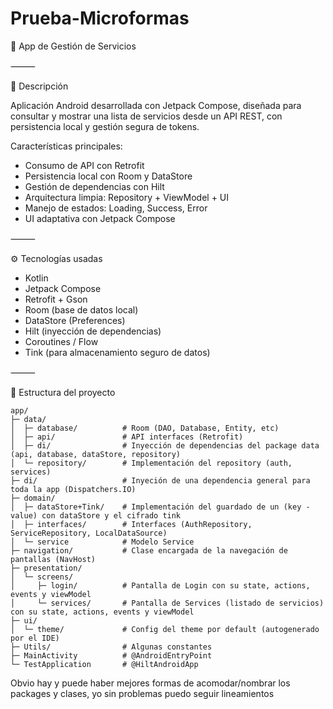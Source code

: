 # Prueba-Microformas

📱 App de Gestión de Servicios

⸻

📝 Descripción

Aplicación Android desarrollada con Jetpack Compose, diseñada para consultar y mostrar una lista de servicios desde un API REST, con persistencia local y gestión segura de tokens.

Características principales:
 - Consumo de API con Retrofit
 - Persistencia local con Room y DataStore
 - Gestión de dependencias con Hilt
 - Arquitectura limpia: Repository + ViewModel + UI
 - Manejo de estados: Loading, Success, Error
 - UI adaptativa con Jetpack Compose

⸻

⚙ Tecnologías usadas
 - Kotlin
 - Jetpack Compose
 - Retrofit + Gson
 - Room (base de datos local)
 - DataStore (Preferences)
 - Hilt (inyección de dependencias)
 - Coroutines / Flow
 - Tink (para almacenamiento seguro de datos)

⸻

📂 Estructura del proyecto

```
app/
├─ data/
│  ├─ database/          # Room (DAO, Database, Entity, etc)
│  ├─ api/               # API interfaces (Retrofit)
│  ├─ di/                # Inyección de dependencias del package data (api, database, dataStore, repository)
│  └─ repository/        # Implementación del repository (auth, services)
├─ di/                   # Inyeción de una dependencia general para toda la app (Dispatchers.IO)
├─ domain/
│  ├─ dataStore+Tink/    # Implementación del guardado de un (key - value) con dataStore y el cifrado tink
│  ├─ interfaces/        # Interfaces (AuthRepository, ServiceRepository, LocalDataSource)
│  └─ service            # Modelo Service
├─ navigation/           # Clase encargada de la navegación de pantallas (NavHost)
├─ presentation/
│  └─ screens/
│     ├─ login/          # Pantalla de Login con su state, actions, events y viewModel
│     └─ services/       # Pantalla de Services (listado de servicios) con su state, actions, events y viewModel
├─ ui/
│  └─ theme/             # Config del theme por default (autogenerado por el IDE)
├─ Utils/                # Algunas constantes
├─ MainActivity          # @AndroidEntryPoint
└─ TestApplication       # @HiltAndroidApp
```

Obvio hay y puede haber mejores formas de acomodar/nombrar los packages y clases, yo sin problemas puedo seguir lineamientos
